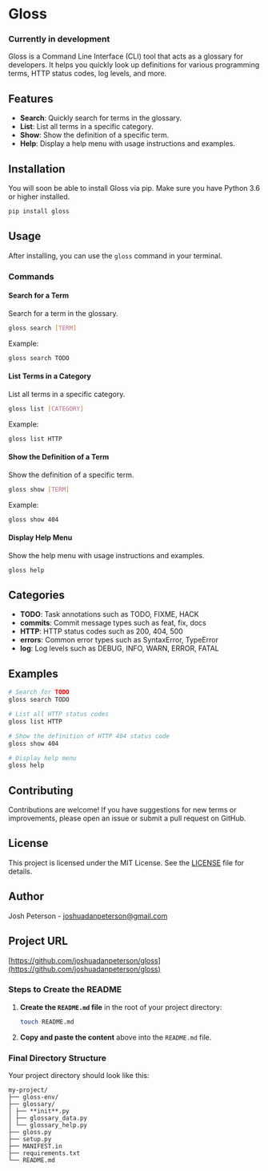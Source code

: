 # Gloss

### Currently in development

Gloss is a Command Line Interface (CLI) tool that acts as a glossary for developers. It helps you quickly look up definitions for various programming terms, HTTP status codes, log levels, and more.

## Features

- **Search**: Quickly search for terms in the glossary.
- **List**: List all terms in a specific category.
- **Show**: Show the definition of a specific term.
- **Help**: Display a help menu with usage instructions and examples.

## Installation

You will soon be able to install Gloss via pip. Make sure you have Python 3.6 or higher installed.

```sh
pip install gloss
```

## Usage

After installing, you can use the `gloss` command in your terminal.

### Commands

#### Search for a Term

Search for a term in the glossary.

```sh
gloss search [TERM]
```

Example:

```sh
gloss search TODO
```

#### List Terms in a Category

List all terms in a specific category.

```sh
gloss list [CATEGORY]
```

Example:

```sh
gloss list HTTP
```

#### Show the Definition of a Term

Show the definition of a specific term.

```sh
gloss show [TERM]
```

Example:

```sh
gloss show 404
```

#### Display Help Menu

Show the help menu with usage instructions and examples.

```sh
gloss help
```

## Categories

- **TODO**: Task annotations such as TODO, FIXME, HACK
- **commits**: Commit message types such as feat, fix, docs
- **HTTP**: HTTP status codes such as 200, 404, 500
- **errors**: Common error types such as SyntaxError, TypeError
- **log**: Log levels such as DEBUG, INFO, WARN, ERROR, FATAL

## Examples

```sh
# Search for TODO
gloss search TODO

# List all HTTP status codes
gloss list HTTP

# Show the definition of HTTP 404 status code
gloss show 404

# Display help menu
gloss help
```

## Contributing

Contributions are welcome! If you have suggestions for new terms or improvements, please open an issue or submit a pull request on GitHub.

## License

This project is licensed under the MIT License. See the [LICENSE](LICENSE) file for details.

## Author

Josh Peterson - [joshuadanpeterson@gmail.com](mailto:joshuadanpeterson@gmail.com)

## Project URL

[https://github.com/joshuadanpeterson/gloss](https://github.com/joshuadanpeterson/gloss)

### Steps to Create the README

1. **Create the `README.md` file** in the root of your project directory:

   ```sh
   touch README.md
   ```

2. **Copy and paste the content** above into the `README.md` file.

### Final Directory Structure

Your project directory should look like this:

```
my-project/
├── gloss-env/
├── glossary/
│ ├── **init**.py
│ ├── glossary_data.py
│ └── glossary_help.py
├── gloss.py
├── setup.py
├── MANIFEST.in
├── requirements.txt
└── README.md
```
